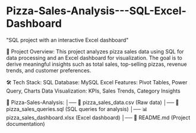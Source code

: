 # Pizza-Sales-Analysis---SQL-Excel-Dashboard
"SQL project with an interactive Excel dashboard"

📌 Project Overview: 
This project analyzes pizza sales data using SQL for data processing and an Excel dashboard for visualization. The goal is to derive meaningful insights such as total sales, top-selling pizzas, revenue trends, and customer preferences.

🛠️ Tech Stack:
SQL Database: MySQL 
Excel Features: Pivot Tables, Power Query, Charts
Data Visualization: KPIs, Sales Trends, Category Insights

📂 Pizza-Sales-Analysis:
│── 📄 pizza_sales_data.csv  (Raw data)
│── 📄 pizza_sales_queries.sql  (SQL queries for analysis)
│── 📊 pizza_sales_dashboard.xlsx  (Excel dashboard)
│── 📄 README.md  (Project documentation)



